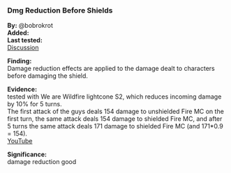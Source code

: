 ### Dmg Reduction Before Shields

**By:** @bobrokrot  
**Added:** <Version date="2023-05-17" />  
**Last tested:** <VersionHl date="2023-05-16" />  
[Discussion](https://hsr-tickets.keqingmains.com/transcripts/dmg-reduction-before-shields)

**Finding:**  
Damage reduction effects are applied to the damage dealt to characters before damaging the shield.  
  
**Evidence:**  
tested with We are Wildfire lightcone S2, which reduces incoming damage by 10% for 5 turns.  
The first attack of the guys deals 154 damage to unshielded Fire MC on the first turn, the same attack deals 154 damage to shielded Fire MC, and after 5 turns the same attack deals 171 damage to shielded Fire MC (and 171*0.9 = 154).  
[YouTube](https://youtu.be/PiI0gn1wOIo)  
  
**Significance:**  
damage reduction good
